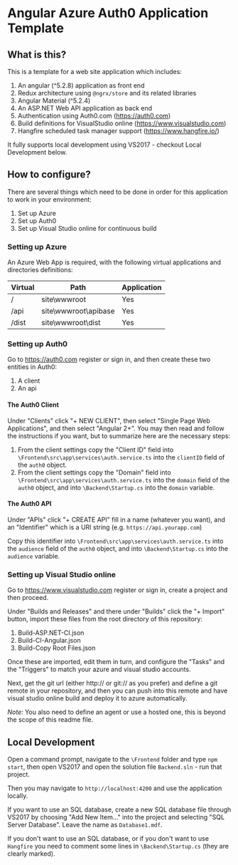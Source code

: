 # Angular Azure Auth0 Application Template

## What is this?

This is a template for a web site application which includes:

1. An angular (^5.2.8) application as front end
2. Redux architecture using `@ngrx/store` and its related libraries
3. Angular Material (^5.2.4)
4. An ASP.NET Web API application as back end
5. Authentication using Auth0.com (https://auth0.com)
6. Build definitions for VisualStudio online (https://www.visualstudio.com)
7. Hangfire scheduled task manager support (https://www.hangfire.io/)

It fully supports local development using VS2017 - checkout Local Development below.

## How to configure?

There are several things which need to be done in order for this application to work in your environment:

1. Set up Azure
2. Set up Auth0
3. Set up Visual Studio online for continuous build

### Setting up Azure

An Azure Web App is required, with the following virtual applications and directories definitions:

|Virtual|Path           |Application|
|-------|-----------------------|-----------|
|/      |site\wwwroot           | Yes       |
|/api   |site\wwwroot\apibase   | Yes       |
|/dist  |site\wwwroot\dist      | Yes       |

### Setting up Auth0

Go to https://auth0.com register or sign in, and then create these two entities in Auth0:

1. A client
2. An api

#### The Auth0 Client

Under "Clients" click "+ NEW CLIENT", then select "Single Page Web Applications", and then select "Angular 2+". You may then read and follow the instructions if you want, but to summarize here are the necessary steps:

1. From the client settings copy the "Client ID" field into `\Frontend\src\app\services\auth.service.ts` into the `clientID` field of the `auth0` object.
2. From the client settings copy the "Domain" field into `\Frontend\src\app\services\auth.service.ts` into the `domain` field of the `auth0` object, and into `\Backend\Startup.cs` into the `domain` variable.

#### The Auth0 API

Under "APIs" click "+ CREATE API" fill in a name (whatever you want), and an "Identifier" which is a URI string (e.g. `https://api.yourapp.com`)

Copy this identifier into `\Frontend\src\app\services\auth.service.ts` into the `audience` field of the `auth0` object, and into `\Backend\Startup.cs` into the `audience` variable.

### Setting up Visual Studio online

Go to https://www.visualstudio.com register or sign in, create a project and then proceed.

Under "Builds and Releases" and there under "Builds" click the "+ Import" button, import these files from the root directory of this repository:

1. Build-ASP.NET-CI.json
2. Build-CI-Angular.json
3. Build-Copy Root Files.json

Once these are imported, edit them in turn, and configure the "Tasks" and the "Triggers" to match your azure and visual studio accounts.

Next, get the git url (either http:// or git:// as you prefer) and define a git remote in your repository, and then you can push into this remote and have visual studio online build and deploy it to azure automatically.

*Note:* You also need to define an agent or use a hosted one, this is beyond the scope of this readme file.

## Local Development

Open a command prompt, navigate to the `\Frontend` folder and type `npm start`, then open VS2017 and open the solution file `Backend.sln` - run that project.

Then you may navigate to `http://localhost:4200` and use the application locally.

If you want to use an SQL database, create a new SQL database file through VS2017 by choosing "Add New Item..." into the project and selecting "SQL Server Database". Leave the name as `Database1.mdf`.

If you don't want to use an SQL database, or if you don't want to use `Hangfire` you need to comment some lines in `\Backend\Startup.cs` (they are clearly marked).
